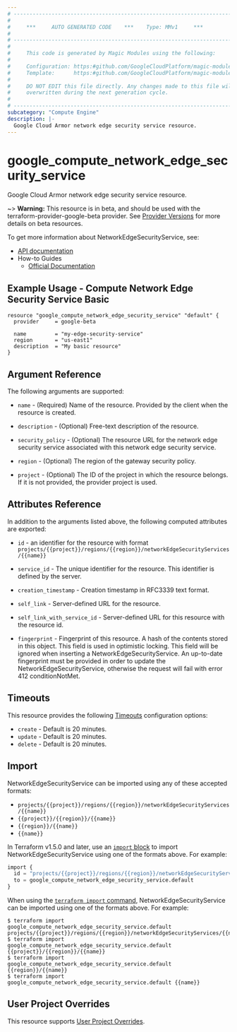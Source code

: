 ```yaml
---
# ----------------------------------------------------------------------------
#
#     ***     AUTO GENERATED CODE    ***    Type: MMv1     ***
#
# ----------------------------------------------------------------------------
#
#     This code is generated by Magic Modules using the following:
#
#     Configuration: https:#github.com/GoogleCloudPlatform/magic-modules/tree/main/mmv1/products/compute/NetworkEdgeSecurityService.yaml
#     Template:      https:#github.com/GoogleCloudPlatform/magic-modules/tree/main/mmv1/templates/terraform/resource.html.markdown.tmpl
#
#     DO NOT EDIT this file directly. Any changes made to this file will be
#     overwritten during the next generation cycle.
#
# ----------------------------------------------------------------------------
subcategory: "Compute Engine"
description: |-
  Google Cloud Armor network edge security service resource.
---
```


# google_compute_network_edge_security_service

Google Cloud Armor network edge security service resource.

~> **Warning:** This resource is in beta, and should be used with the terraform-provider-google-beta provider.
See [Provider Versions](https://terraform.io/docs/providers/google/guides/provider_versions.html) for more details on beta resources.

To get more information about NetworkEdgeSecurityService, see:

* [API documentation](https://cloud.google.com/compute/docs/reference/rest/v1/networkEdgeSecurityServices)
* How-to Guides
    * [Official Documentation](https://cloud.google.com/armor/docs/advanced-network-ddos)

## Example Usage - Compute Network Edge Security Service Basic


```hcl
resource "google_compute_network_edge_security_service" "default" {
  provider     = google-beta  

  name         = "my-edge-security-service"
  region       = "us-east1"
  description  = "My basic resource"
}
```

## Argument Reference

The following arguments are supported:


* `name` -
  (Required)
  Name of the resource. Provided by the client when the resource is created.


* `description` -
  (Optional)
  Free-text description of the resource.

* `security_policy` -
  (Optional)
  The resource URL for the network edge security service associated with this network edge security service.

* `region` -
  (Optional)
  The region of the gateway security policy.

* `project` - (Optional) The ID of the project in which the resource belongs.
    If it is not provided, the provider project is used.



## Attributes Reference

In addition to the arguments listed above, the following computed attributes are exported:

* `id` - an identifier for the resource with format `projects/{{project}}/regions/{{region}}/networkEdgeSecurityServices/{{name}}`

* `service_id` -
  The unique identifier for the resource. This identifier is defined by the server.

* `creation_timestamp` -
  Creation timestamp in RFC3339 text format.

* `self_link` -
  Server-defined URL for the resource.

* `self_link_with_service_id` -
  Server-defined URL for this resource with the resource id.

* `fingerprint` -
  Fingerprint of this resource. A hash of the contents stored in this object. This field is used in optimistic locking. This field will be ignored when inserting a NetworkEdgeSecurityService.
  An up-to-date fingerprint must be provided in order to update the NetworkEdgeSecurityService, otherwise the request will fail with error 412 conditionNotMet.


## Timeouts

This resource provides the following
[Timeouts](https://developer.hashicorp.com/terraform/plugin/sdkv2/resources/retries-and-customizable-timeouts) configuration options:

- `create` - Default is 20 minutes.
- `update` - Default is 20 minutes.
- `delete` - Default is 20 minutes.

## Import


NetworkEdgeSecurityService can be imported using any of these accepted formats:

* `projects/{{project}}/regions/{{region}}/networkEdgeSecurityServices/{{name}}`
* `{{project}}/{{region}}/{{name}}`
* `{{region}}/{{name}}`
* `{{name}}`


In Terraform v1.5.0 and later, use an [`import` block](https://developer.hashicorp.com/terraform/language/import) to import NetworkEdgeSecurityService using one of the formats above. For example:

```tf
import {
  id = "projects/{{project}}/regions/{{region}}/networkEdgeSecurityServices/{{name}}"
  to = google_compute_network_edge_security_service.default
}
```

When using the [`terraform import` command](https://developer.hashicorp.com/terraform/cli/commands/import), NetworkEdgeSecurityService can be imported using one of the formats above. For example:

```
$ terraform import google_compute_network_edge_security_service.default projects/{{project}}/regions/{{region}}/networkEdgeSecurityServices/{{name}}
$ terraform import google_compute_network_edge_security_service.default {{project}}/{{region}}/{{name}}
$ terraform import google_compute_network_edge_security_service.default {{region}}/{{name}}
$ terraform import google_compute_network_edge_security_service.default {{name}}
```

## User Project Overrides

This resource supports [User Project Overrides](https://registry.terraform.io/providers/hashicorp/google/latest/docs/guides/provider_reference#user_project_override).

